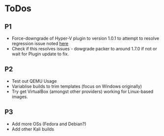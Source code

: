 # ToDos

## P1

- Force-downgrade of Hyper-V plugin to version 1.0.1 to attempt to resolve regression issue noted [here](https://github.com/hashicorp/packer-plugin-hyperv/issues/65)
- Check if this resolves issues - dowgrade packer to around 1.7.0 if not or wait for Plugin update to fix.

## P2

- Test out QEMU Usage
- Variablise builds to trim templates (focus on Windows originally)
- Try get VirtualBox (amongst other providers) working for Linux-based images.

## P3

- Add more OSs (Fedora and Debian?)
- Add other Kali builds

